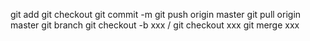git add
git checkout
git commit -m
git push origin master
git pull origin master
git branch
git checkout -b xxx / git checkout xxx
git merge xxx